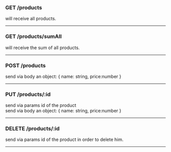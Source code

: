 ### GET /products
will receive all products.

---

### GET /products/sumAll
will receive the sum of all products.

---

### POST /products
send via body an object:
{
    name: string, price:number
}

---

### PUT /products/:id
send via params id of the product <br>
send via body an object:
{
    name: string, price:number
}

---

### DELETE /products/:id
send via params id of the product in order to delete him.

---

